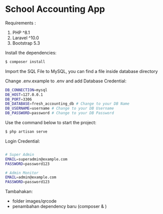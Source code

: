 # School Accounting App

Requirements :

1. PHP ^8.1
2. Laravel ^10.0
3. Bootstrap 5.3

Install the dependencies:

```bash
$ composer install
```

Import the SQL File to MySQL, you can find a file inside database directory

Change .env.example to .env and add Database Credential:

```bash
DB_CONNECTION=mysql
DB_HOST=127.0.0.1
DB_PORT=3306
DB_DATABASE=fresh_accounting_db # Change to your DB Name
DB_USERNAME=username # Change to your DB Username
DB_PASSWORD=password # Change to your DB Password
```

Use the command below to start the project:

```bash
$ php artisan serve
```

Login Credential:

```bash

# Super Admin
EMAIL=superadmin@example.com
PASSWORD=password123

# Admin Monitor
EMAIL=admin@example.com
PASSWORD=password123
```

Tambahakan:
- folder images/qrcode
- penambahan dependency baru (composer & )
